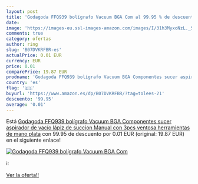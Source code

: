 ```yaml
---
layout: post
title: 'Godagoda FFQ939 bolígrafo Vacuum BGA Com al 99.95 % de descuento'
date: 
image: 'https://images-eu.ssl-images-amazon.com/images/I/31h3MyxoNzL._SL200_.jpg'
comments: true
category: ofertas
author: ring
slug: 'B07DVKRFBR-es'
actualPrice: 0.01 EUR
currency: EUR
price: 0.01
comparePrice: 19.87 EUR
prodname: 'Godagoda FFQ939 bolígrafo Vacuum BGA Componentes sucer aspirador de vacío lápiz de succion Manual con 3pcs ventosa herramientas de mano plata'
country: 'es'
flag: '🇪🇸'
buyurl: 'https://www.amazon.es/dp/B07DVKRFBR/?tag=tolees-21'
descuento: '99.95'
average: '0.01'
---
```


Está [Godagoda FFQ939 bolígrafo Vacuum BGA Componentes sucer aspirador de vacío lápiz de succion Manual con 3pcs ventosa herramientas de mano plata](https://www.amazon.es/dp/B07DVKRFBR/?tag=tolees-21) con 99.95 de descuento por 0.01 EUR (original: 19.87 EUR) en el siguiente enlace!

[![Godagoda FFQ939 bolígrafo Vacuum BGA Com](https://images-eu.ssl-images-amazon.com/images/I/31h3MyxoNzL._SL200_.jpg)](https://www.amazon.es/dp/B07DVKRFBR/?tag=tolees-21)

ℹ️:


[Ver la oferta!!](https://www.amazon.es/dp/B07DVKRFBR/?tag=tolees-21)
